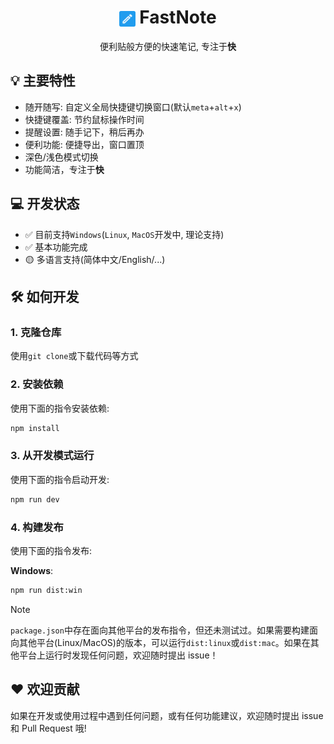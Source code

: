 # <center><img src="./favicon-512x512.png" alt="Fastnote logo" align="center" width="5%" height="5%" /> FastNote</center>

<center>便利贴般方便的快速笔记, 专注于<b>快</b></center>

## 💡 主要特性

- 随开随写: 自定义全局快捷键切换窗口(默认`meta`+`alt`+`x`)
- 快捷键覆盖: 节约鼠标操作时间
- 提醒设置: 随手记下，稍后再办
- 便利功能: 便捷导出，窗口置顶
- 深色/浅色模式切换
- 功能简洁，专注于<b>快</b>

## 💻 开发状态

- ✅ 目前支持`Windows`(`Linux`, `MacOS`开发中, 理论支持)
- ✅ 基本功能完成
- 🟡 多语言支持(简体中文/English/...)

## 🛠️ 如何开发

### 1. 克隆仓库

使用`git clone`或下载代码等方式

### 2. 安装依赖

使用下面的指令安装依赖:

```bash
npm install
```

### 3. 从开发模式运行

使用下面的指令启动开发:

```bash
npm run dev
```

### 4. 构建发布

使用下面的指令发布:

**Windows**:

```bash
npm run dist:win
```

> [!NOTE]
>
> `package.json`中存在面向其他平台的发布指令，但还未测试过。如果需要构建面向其他平台(Linux/MacOS)的版本，可以运行`dist:linux`或`dist:mac`。如果在其他平台上运行时发现任何问题，欢迎随时提出 issue！

## ❤️ 欢迎贡献

如果在开发或使用过程中遇到任何问题，或有任何功能建议，欢迎随时提出 issue 和 Pull Request 哦!
